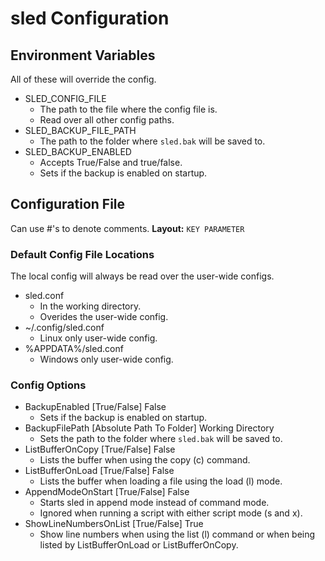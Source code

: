 # sled Configuration

## Environment Variables
All of these will override the config.
* SLED_CONFIG_FILE
   * The path to the file where the config file is. 
   * Read over all other config paths.
* SLED_BACKUP_FILE_PATH
   * The path to the folder where `sled.bak` will be saved to.
* SLED_BACKUP_ENABLED
  * Accepts True/False and true/false.
  * Sets if the backup is enabled on startup.

## Configuration File
Can use #'s to denote comments.
**Layout:** `KEY PARAMETER`

### Default Config File Locations
The local config will always be read over the user-wide configs.
* sled.conf
  * In the working directory.
  * Overides the user-wide config.
* ~/.config/sled.conf
  * Linux only user-wide config.
* %APPDATA%/sled.conf
  * Windows only user-wide config.

### Config Options
* BackupEnabled [True/False] False
  * Sets if the backup is enabled on startup.
* BackupFilePath [Absolute Path To Folder] Working Directory
  * Sets the path to the folder where `sled.bak` will be saved to.
* ListBufferOnCopy [True/False] False
  * Lists the buffer when using the copy (c) command.
* ListBufferOnLoad [True/False] False
  * Lists the buffer when loading a file using the load (l) mode.
* AppendModeOnStart [True/False] False
  * Starts sled in append mode instead of command mode.
  * Ignored when running a script with either script mode (s and x).
* ShowLineNumbersOnList [True/False] True
  * Show line numbers when using the list (l) command or when being listed by ListBufferOnLoad or ListBufferOnCopy.